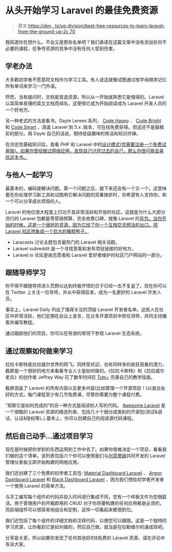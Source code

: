 # 从头开始学习 Laravel 的最佳免费资源

> 原文:[https://dev . to/up division/best-free-resources-to-learn-laravel-from-the-ground-up-2c 70](https://dev.to/updivision/best-free-resources-to-learn-laravel-from-the-ground-up-2c70)

我知道你在想什么。不会又是那些名单吧？我们承诺在这篇文章中没有添加任何不必要的课程，在争夺资源的竞争中没有任何人受到伤害。

## [](#learn-the-oldfashioned-way)学老办法

大多数初学者不愿意将文档作为学习工具。有人说这就像试图通过按字母顺序记忆所有单词来学习一门外语。

然而，当有疑问时，文档是首选资源，所以从一开始就熟悉它是值得的。Laravel 以其简单易懂的英文文档而闻名，这使得它成为开始阅读成为 Laravel 开发人员的一个好地方。

另一种老式的方法是看书。Dayle Lerees 系列， [Code Happy](https://daylerees.com/codehappy) 、 [Code Bright](https://daylerees.com/codebright) 和 [Code Smart](https://daylerees.com/codesmart) ，涵盖 Laravel 到 5.x .版本，可在线免费获得。但这还不是最精彩的部分。用 Dayle 自己的话说，期待低级趣味的笑话和知识炸弹。

在浏览完基础知识后，查看 PHP 和 Laravel 中的[设计模式(您需要注册一个免费试用版)。如果你曾经做过网络应用，发现自己讨厌过去的自己，那么你很可能会喜欢这本书。](https://www.oreilly.com/library/view/design-patterns-in/9781484224519/)

## [](#learn-together-with-others)与他人一起学习

最基本的，编码是解决问题。第一个问题之后，接下来还会有一个又一个。这意味着在你处理学习新工具和试图用它解决问题的双重挫折时，你希望有人支持你。和一个可以分享成长烦恼的人。

Laravel 的地位很大程度上归功于其非常活跃和开放的社区。这就是为什么大部分流行的 Laravel 包都是零营销预算，完全依靠口碑，就像 Laravel 的[背包。当你开始的时候，这是一个很好的资源，因为它给了你一个互相交流想法的出口。把 Laravel 社区想象成一个巨大的橡胶鸭子。](https://backpackforlaravel.com?ref=updivision)

*   Laracasts 讨论主题包含最热门的 Laravel 相关话题。
*   Laravel subreddit 是一个寻找答案和发布项目链接的好地方。
*   Laravel.io 论坛是由志愿者和 Laravel 爱好者维护的社区门户网站的一部分。

## [](#learn-by-following-a-mentor)跟随导师学习

你不得不跟随导师进入荒野以达到终极开悟的日子已经一去不复返了。现在你可以在 Twitter 上关注一位导师，并从中获得启发，成为一名更好的 Laravel 开发人员。

事实上，Laravel Daily 列出了值得关注的顶级 Laravel 开发者名单。这些人在社区中非常活跃，他们定期在会议上发言，在众多开源项目中担任领导，共同主持播客并编写教程。

通过跟踪他们的项目，你可以在导游的带领下参观 Laravel 生态系统。

## 通过观察如何做来学习

拉拉卡斯特是拉拉威尔世界的网飞。同样受欢迎，也有同样多的疯狂观看的潜力，截屏是一个很好的地方来看看专业人士是如何做的。《拉拉卡斯特》和《拉拉威尔老兵》的创作者 Jeffrey Way 花了数年时间在 [Tuts+](https://code.tutsplus.com/categories/laravel) 完善自己的教学技能。

截屏涵盖了 Laravel 的所有内容以及更多内容(比如管理一个开源项目！)以直白友好的方式。每门课程至少有几节免费课，尽管你需要为整个课程付费。

“观察它是如何完成的”的另一种方式是阅读别人写的代码。 [Awesome Laravel](https://github.com/chiraggude/awesome-laravel) 是一个很酷的 Laravel 资源的精选列表，包括几十个细分成类别的开源包(测试&调试、认证&授权等)。).基本上，你可以创建自己的阅读源代码课程。

## [](#and-then-do-it-yourself-learn-through-projects)然后自己动手…通过项目学习

现在是时候把你学到的东西运用到工作中去了。如果你很难决定一个项目，看看我们做的这个清单。该列表包括六个你可以使用我们与[创意蒂姆](https://dev.to/creativetim_official)共同开发的 Laravel 管理仪表板立即开始构建的网络应用。

我们还创建了三个免费的初学者工具包: [Material Dashboard Laravel](https://www.creative-tim.com/product/material-dashboard-laravel) 、 [Argon Dashboard Laravel](https://www.creative-tim.com/product/argon-dashboard-laravel) 和 [Black Dashboard Laravel](https://www.creative-tim.com/product/black-dashboard-laravel) ，因为我们想给初学者开发者一个使用 Laravel 的简单方法。

与手工编写每个组件的代码并投入时间进行集成不同，您有一个样板文件为您做脏活。用于管理用户的开箱即用的 CRUD 对于你将要构建的任何应用都是必须的，而前端组件可以很容易地组合和定制，这样一切看起来都很到位。

我们还包括了每个组件的详细文档和注释代码，以便您可以跟随。这是一个独特的学习资源，让你看到它是如何做的，然后自己做。就当是在拉勒维尔的速成班吧。

分享是关爱，所以如果你发现了任何其他好的&免费的 Laravel 资源，请在评论中告诉大家。